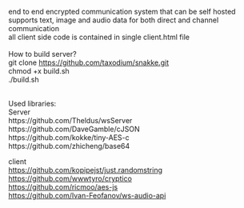 end to end encrypted communication system that can be self hosted
<br>
supports text, image and audio data for both direct and channel communication
<br>
all client side code is contained in single client.html file
<br>
<br>
How to build server?
<br>
git clone https://github.com/taxodium/snakke.git
<br>
chmod +x build.sh
<br>
./build.sh
<br>

<br>
Used libraries:
<br>
Server
<br>
https://github.com/Theldus/wsServer
<br>
https://github.com/DaveGamble/cJSON
<br>
https://github.com/kokke/tiny-AES-c
<br>
https://github.com/zhicheng/base64

client
<br>
https://github.com/kopipejst/just.randomstring
<br>
https://github.com/wwwtyro/cryptico
<br>
https://github.com/ricmoo/aes-js
<br>
https://github.com/Ivan-Feofanov/ws-audio-api
